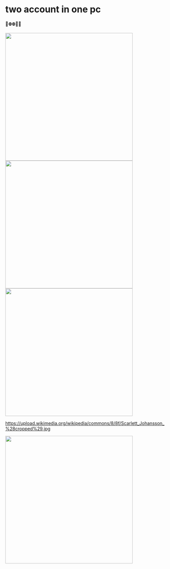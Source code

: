 # two account in one pc



🌿⛔⛔🔼🔼

<img src="https://www.refinery29.com/images/10549259.jpg"   width="400"/>



<img src="https://images-na.ssl-images-amazon.com/images/I/51jmK++HkvL._SY498_BO1,204,203,200_.jpg"   width="400"/>

<img src="https://images-na.ssl-images-amazon.com/images/I/51wc7L9FaoL._SX351_BO1,204,203,200_.jpg"   width="400"/>

https://upload.wikimedia.org/wikipedia/commons/8/8f/Scarlett_Johansson_%28cropped%29.jpg

<img src="https://upload.wikimedia.org/wikipedia/commons/8/8f/Scarlett_Johansson_%28cropped%29.jpg"
   width="400"/>